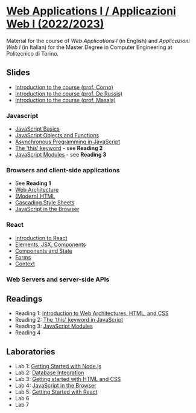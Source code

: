 # [Web Applications I / Applicazioni Web I (2022/2023)](https://github.com/polito-WA1-AW1-2023)

Material for the course of _Web Applications I_ (in English) and _Applicazioni Web I_ (in Italian) for the Master Degree in Computer Engineering at Politecnico di Torino.

## Slides

- [Introduction to the course (prof. Corno)](slide/00-intro-2023-WA1-AH.pdf)
- [Introduction to the course (prof. De Russis)](slide/00-intro-2023-WA1-iz.pdf)
- [Introduction to the course (prof. Masala)](slide/00-intro-2023-AW1.pdf)


### Javascript

- [JavaScript Basics](slide/1-01-javascript-basics.pdf)
- [JavaScript Objects and Functions](slide/1-02-javascript-objects-functions.pdf)
- [Asynchronous Programming in JavaScript](slide/1-03-javascript-async-programming.pdf)
- [The 'this' keyword](slide/1-04-javascript-this.pdf) - see **Reading 2**
- [JavaScript Modules](slide/1-05-javascript-modules.pdf) - see **Reading 3**


### Browsers and client-side applications

- See **Reading 1**
- [Web Architecture](slide/2-01-web-architecture.pdf)
- [(Modern) HTML](slide/2-02-html.pdf)
- [Cascading Style Sheets](slide/2-03-css.pdf)
- [JavaScript in the Browser](slide/2-04-JS-browser.pdf)


### React

- [Introduction to React](slide/3-01-React-intro.pdf)
- [Elements, JSX, Components](slide/3-02-Elements-and-JSX.pdf)
- [Components and State](slide/3-03-Components-and-state.pdf)
- [Forms](slide/3-04-Forms.pdf)
- [Context](slide/3-05-Context.pdf)


### Web Servers and server-side APIs


## Readings

- Reading 1: [Introduction to Web Architectures, HTML, and CSS](readings/2-0-reading-web-architecture-html-css.pdf)
- Reading 2: [The 'this' keyword in JavaScript](readings/1-4-reading-this.pdf)
- Reading 3: [JavaScript Modules](readings/1-5-reading-modules.pdf)
- Reading 4


## Laboratories

- Lab 1: [Getting Started with Node.js](./labs/lab01-getting-started-node.pdf)
- Lab 2: [Database Integration](./labs/lab02-node-database.pdf)
- Lab 3: [Getting started with HTML and CSS](./labs/lab03-html-css.pdf)
- Lab 4: [JavaScript in the Browser](./labs/lab04-js-browser.pdf)
- Lab 5: [Getting Started with React](./labs/lab05-getting-started-react.pdf)
- Lab 6
- Lab 7
